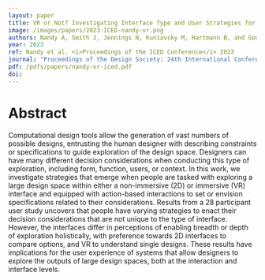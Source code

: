 ```yaml
---
layout: paper
title: VR or Not? Investigating Interface Type and User Strategies for Interactive Design Space Exploration
image: /images/papers/2023-ICED-nandy-vr.png
authors: Nandy A, Smith J, Jennings N, Kuniavsky M, Hartmann B, and Goucher-Lambert K.
year: 2023
ref: Nandy et al. <i>Proceedings of the ICED Conference</i> 2023
journal: "Proceedings of the Design Society: 24th International Conference on Engineering Design."
pdf: /pdfs/papers/nandy-vr-iced.pdf
doi: 
---
```

		

# Abstract	

Computational design tools allow the generation of vast numbers of possible designs, entrusting the human designer with describing constraints or specifications to guide exploration of the design space. Designers can have many different decision considerations when conducting this type of exploration, including form, function, users, or context. In this work, we investigate strategies that emerge when people are tasked with exploring a large design space within either a non-immersive (2D) or immersive (VR) interface and equipped with action-based interactions to set or envision specifications related to their considerations. Results from a 28 participant user study uncovers that people have varying strategies to enact their decision considerations that are not unique to the type of interface. However, the interfaces differ in perceptions of enabling breadth or depth of exploration holistically, with preference towards 2D interfaces to compare options, and VR to understand single designs. These results have implications for the user experience of systems that allow designers to explore the outputs of large design spaces, both at the interaction and interface levels.
